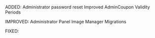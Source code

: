 ADDED:
Administrator password reset
Improved AdminCoupon Validity Periods




IMPROVED:
Administrator Panel
Image Manager
Migrations


FIXED:

